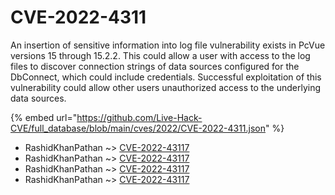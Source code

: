 # CVE-2022-4311

An insertion of sensitive information into log file vulnerability exists in PcVue versions 15 through 15.2.2. This could allow a user with access to the log files to discover connection strings of data sources configured for the DbConnect, which could include credentials. Successful exploitation of this vulnerability could allow other users unauthorized access to the underlying data sources.

{% embed url="https://github.com/Live-Hack-CVE/full_database/blob/main/cves/2022/CVE-2022-4311.json" %}


* RashidKhanPathan ~> [CVE-2022-43117](https://www.alice-snow.ru/2022/database/cve-2022-4311/cve-2022-43117-rashidkhanpathan)
* RashidKhanPathan ~> [CVE-2022-43117](https://www.alice-snow.ru/2022/database/cve-2022-4311/cve-2022-43117-rashidkhanpathan)
* RashidKhanPathan ~> [CVE-2022-43117](https://www.alice-snow.ru/2022/database/cve-2022-4311/cve-2022-43117-rashidkhanpathan)
* RashidKhanPathan ~> [CVE-2022-43117](https://www.alice-snow.ru/2022/database/cve-2022-4311/cve-2022-43117-rashidkhanpathan)